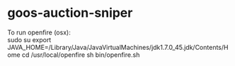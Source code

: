 # goos-auction-sniper

To run openfire (osx):  
sudo su
export JAVA_HOME=/Library/Java/JavaVirtualMachines/jdk1.7.0_45.jdk/Contents/Home
cd /usr/local/openfire
sh bin/openfire.sh